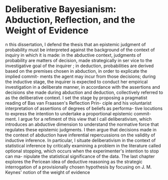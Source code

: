 # Deliberative Bayesianism: Abduction, Reflection, and the Weight of Evidence

n this dissertation, I defend the thesis that an epistemic judgment of probability must be interpreted against the background of the context of inquiry in which it is made: in the abductive context, judgments of probability are matters of decision, made strategically in ser vice to the investigative goal of the inquirer ; in deduction, probabilities are derived based on the premises chosen in abduction, in order to explicate the implied commit- ments the agent may incur from those decisions; during the inductive stage, the inquirer is expected to conduct her empirical investigation in a deliberate manner, in accordance with the assertions and decisions she made during abduction and deduction, collectively referred to as the deliberative context. I set the stage by proposing a pragmatist reading of Bas van Fraassen's Reflection Prin- ciple and his voluntarist interpretation of assertions of degrees of beliefs as performa- tive locutions to express the intention to undertake a proportional epistemic commit- ment. I argue for a refiment of this view that I call deliberativism, which introduces an abductive dimension to understand the normative force that regulates these epistemic judgments. I then argue that decisions made in the context of abduction have inferential repercussions on the validity of inductive inference. In particular, I situate deliberativism in the context of statistical inference by critically examining a problem in the literature called optional stopping, which occurs when the experimenter's intention to stop can ma- nipulate the statistical significance of the data. The last chapter explores the Pericean idea of deductive reasoning as the strategic interrogation of a provisionally chosen hypothesis by focusing on J. M. Keynes' notion of the weight of evidence
